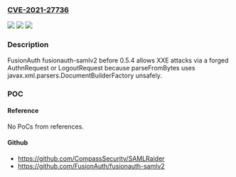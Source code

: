 ### [CVE-2021-27736](https://cve.mitre.org/cgi-bin/cvename.cgi?name=CVE-2021-27736)
![](https://img.shields.io/static/v1?label=Product&message=n%2Fa&color=blue)
![](https://img.shields.io/static/v1?label=Version&message=n%2Fa&color=blue)
![](https://img.shields.io/static/v1?label=Vulnerability&message=n%2Fa&color=brighgreen)

### Description

FusionAuth fusionauth-samlv2 before 0.5.4 allows XXE attacks via a forged AuthnRequest or LogoutRequest because parseFromBytes uses javax.xml.parsers.DocumentBuilderFactory unsafely.

### POC

#### Reference
No PoCs from references.

#### Github
- https://github.com/CompassSecurity/SAMLRaider
- https://github.com/FusionAuth/fusionauth-samlv2


